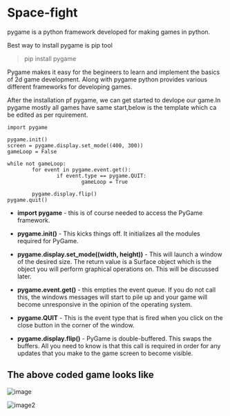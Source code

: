 # Space-fight
pygame is a python framework developed for making games in python.

Best way to install pygame is pip tool
>pip install pygame

Pygame makes it easy for the begineers to learn and implement the basics of 2d game development.
Along with pygame python provides various different frameworks for developing games.

After the installation pf pygame, we can get started to devlope our game.In pygame mostly all games have same start,below is the template which 
ca be edited as per rquirement.

```
import pygame

pygame.init()
screen = pygame.display.set_mode((400, 300))
gameLoop = False

while not gameLoop:
        for event in pygame.event.get():
                if event.type == pygame.QUIT:
                        gameLoop = True
        
        pygame.display.flip()
pygame.quit()

```

- **import pygame** - this is of course needed to access the PyGame framework.

- **pygame.init()** - This kicks things off. It initializes all the modules required for PyGame.

- **pygame.display.set_mode((width, height))** - This will launch a window of the desired size. The return value is a Surface object which is the object you will perform graphical operations on. This will be discussed later.

- **pygame.event.get()** - this empties the event queue. If you do not call this, the windows messages will start to pile up and your game will become unresponsive in the opinion of the operating system.

- **pygame.QUIT** - This is the event type that is fired when you click on the close button in the corner of the window.

- **pygame.display.flip()** - PyGame is double-buffered. This swaps the buffers. All you need to know is that this call is required in order for any updates that you make to the game screen to become visible.


## The above coded game looks like
![image](https://github.com/Akash-152000/Space-fight/blob/master/Pic.png)

![image2](https://github.com/Akash-152000/Space-fight/blob/master/Pic2.png)
